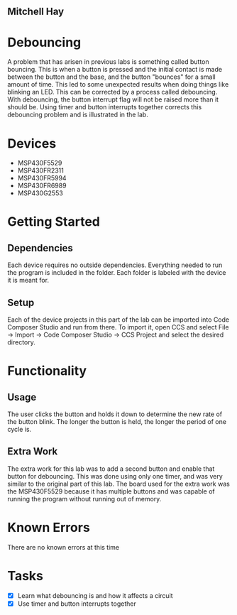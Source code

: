 ## Mitchell Hay

# Debouncing
A problem that has arisen in previous labs is something called button bouncing. This is when a button is pressed and the initial contact is made between the button and the base, and the button "bounces" for a small amount of time. This led to some unexpected results when doing things like blinking an LED. This can be corrected by a process called debouncing. With debouncing, the button interrupt flag will not be raised more than it should be. Using timer and button interrupts together corrects this debouncing problem and is illustrated in the lab.

# Devices
* MSP430F5529
* MSP430FR2311
* MSP430FR5994
* MSP430FR6989
* MSP430G2553

# Getting Started
## Dependencies
Each device requires no outside dependencies. Everything needed to run the program is included in the folder. Each folder is labeled with the device it is meant for.
## Setup
Each of the device projects in this part of the lab can be imported into Code Composer Studio and run from there. To import it, open CCS and select File -> Import -> Code Composer Studio -> CCS Project and select the desired directory.

# Functionality
## Usage
The user clicks the button and holds it down to determine the new rate of the button blink. The longer the button is held, the longer the period of one cycle is.
## Extra Work
The extra work for this lab was to add a second button and enable that button for debouncing. This was done using only one timer, and was very similar to the original part of this lab. The board used for the extra work was the MSP430F5529 because it has multiple buttons and was capable of running the program without running out of memory. 

# Known Errors
There are no known errors at this time

# Tasks
* [x] Learn what debouncing is and how it affects a circuit
* [x] Use timer and button interrupts together
